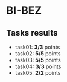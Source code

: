# BI-BEZ
## Tasks results
- task01: **3/3** points
- task02: **5/5** points
- task03: **5/5** points
- task04: **3/3** points
- task05: **2/2** points
